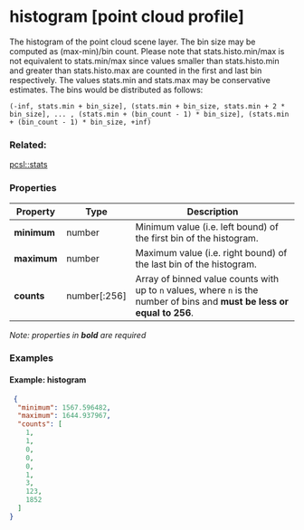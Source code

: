 # histogram [point cloud profile]

The histogram of the point cloud scene layer. The bin size may be computed as (max-min)/bin count. Please note that stats.histo.min/max is not equivalent to stats.min/max since values smaller than stats.histo.min and greater than stats.histo.max are counted in the first and last bin respectively. The values stats.min and stats.max may be conservative estimates. The bins would be distributed as follows:

```(-inf, stats.min + bin_size], (stats.min + bin_size, stats.min + 2 * bin_size], ... , (stats.min + (bin_count - 1) * bin_size], (stats.min + (bin_count - 1) * bin_size, +inf)```

### Related:

[pcsl::stats](stats.pcsl.md)
### Properties

| Property | Type | Description |
| --- | --- | --- |
| **minimum** | number | Minimum value (i.e. left bound) of the first bin of the histogram. |
| **maximum** | number | Maximum value (i.e. right bound) of the last bin of the histogram. |
| **counts** | number[:256] | Array of binned value counts with up to ```n``` values, where ```n``` is the number of bins and **must be less or equal to 256**. |

*Note: properties in **bold** are required*

### Examples 

#### Example: histogram 

```json
 {
  "minimum": 1567.596482,
  "maximum": 1644.937967,
  "counts": [
    1,
    1,
    0,
    0,
    0,
    1,
    3,
    123,
    1852
  ]
} 
```


